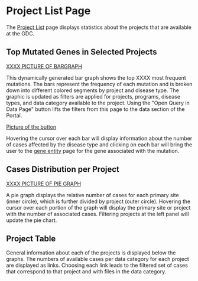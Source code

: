 # Project List Page

The [Project List](LINK) page displays statistics about the projects that are available at the GDC.  

## Top Mutated Genes in Selected Projects

[XXXX PICTURE OF BARGRAPH](LINK)

This dynamically generated bar graph shows the top XXXX most frequent mutations.  The bars represent the frequency of each mutation and is broken down into different colored segments by project and disease type.  The graphic is updated as filters are applied for projects, programs, disease types, and data category available to the project. Using the "Open Query in Data Page" button lifts the filters from this page to the data section of the Portal.  

[Picture of the button](LINK)

 Hovering the cursor over each bar will display information about the number of cases affected by the disease type and clicking on each bar will bring the user to the [gene entity](LINK) page for the gene associated with the mutation.

## Cases Distribution per Project

[XXXX PICTURE OF PIE GRAPH](LINK)

A pie graph displays the relative number of cases for each primary site (inner circle), which is further divided by project (outer circle). Hovering the cursor over each portion of the graph will display the primary site or project with the number of associated cases. Filtering projects at the left panel will update the pie chart.

## Project Table

General information about each of the projects is displayed below the graphs.  The numbers of available cases per data category for each project are displayed as links. Choosing each link leads to the filtered set of cases that correspond to that project and with files in the data category.
